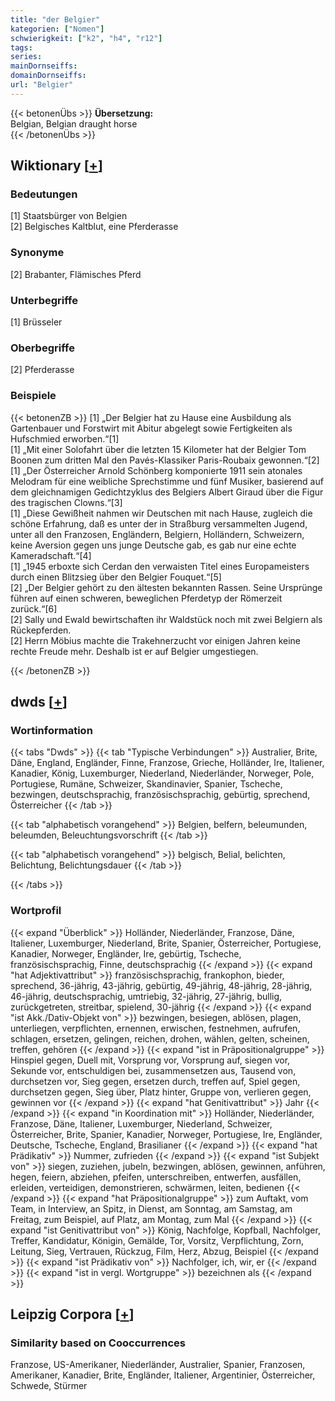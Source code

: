 ```yaml
---
title: "der Belgier"
kategorien: ["Nomen"]
schwierigkeit: ["k2", "h4", "r12"]
tags:
series:
mainDornseiffs:
domainDornseiffs:
url: "Belgier"
---
```


{{< betonenÜbs >}}
**Übersetzung:**  
Belgian, Belgian draught horse  
{{< /betonenÜbs >}}

## Wiktionary [[+](https://de.wiktionary.org/wiki/Belgier)]

### Bedeutungen
[1] Staatsbürger von Belgien  
[2] Belgisches Kaltblut, eine Pferderasse  

### Synonyme
[2] Brabanter, Flämisches Pferd  

### Unterbegriffe
[1] Brüsseler  

### Oberbegriffe
[2] Pferderasse  

### Beispiele
{{< betonenZB >}}
[1] „Der Belgier hat zu Hause eine Ausbildung als Gartenbauer und Forstwirt mit Abitur abgelegt sowie Fertigkeiten als Hufschmied erworben.“[1]  
[1] „Mit einer Solofahrt über die letzten 15 Kilometer hat der Belgier Tom Boonen zum dritten Mal den Pavés-Klassiker Paris-Roubaix gewonnen.“[2]  
[1] „Der Österreicher Arnold Schönberg komponierte 1911 sein atonales Melodram für eine weibliche Sprechstimme und fünf Musiker, basierend auf dem gleichnamigen Gedichtzyklus des Belgiers Albert Giraud über die Figur des tragischen Clowns.“[3]  
[1] „Diese Gewißheit nahmen wir Deutschen mit nach Hause, zugleich die schöne Erfahrung, daß es unter der in Straßburg versammelten Jugend, unter all den Franzosen, Engländern, Belgiern, Holländern, Schweizern, keine Aversion gegen uns junge Deutsche gab, es gab nur eine echte Kameradschaft.“[4]  
[1] „1945 erboxte sich Cerdan den verwaisten Titel eines Europameisters durch einen Blitzsieg über den Belgier Fouquet.“[5]  
[2] „Der Belgier gehört zu den ältesten bekannten Rassen. Seine Ursprünge führen auf einen schweren, beweglichen Pferdetyp der Römerzeit zurück.“[6]  
[2] Sally und Ewald bewirtschaften ihr Waldstück noch mit zwei Belgiern als Rückepferden.  
[2] Herrn Möbius machte die Trakehnerzucht vor einigen Jahren keine rechte Freude mehr. Deshalb ist er auf Belgier umgestiegen.  

{{< /betonenZB >}}


## dwds [[+](https://www.dwds.de/wb/Belgier)]

### Wortinformation
{{< tabs "Dwds" >}}
{{< tab "Typische Verbindungen" >}}
Australier, Brite, Däne, England, Engländer, Finne, Franzose, Grieche, Holländer, Ire, Italiener, Kanadier, König, Luxemburger, Niederland, Niederländer, Norweger, Pole, Portugiese, Rumäne, Schweizer, Skandinavier, Spanier, Tscheche, bezwingen, deutschsprachig, französischsprachig, gebürtig, sprechend, Österreicher
{{< /tab >}}

{{< tab "alphabetisch vorangehend" >}}
Belgien, belfern, beleumunden, beleumden, Beleuchtungsvorschrift
{{< /tab >}}

{{< tab "alphabetisch vorangehend" >}}
belgisch, Belial, belichten, Belichtung, Belichtungsdauer
{{< /tab >}}

{{< /tabs >}}

### Wortprofil
{{< expand "Überblick" >}} Holländer, Niederländer, Franzose, Däne, Italiener, Luxemburger, Niederland, Brite, Spanier, Österreicher, Portugiese, Kanadier, Norweger, Engländer, Ire, gebürtig, Tscheche, französischsprachig, Finne, deutschsprachig {{< /expand >}}
{{< expand "hat Adjektivattribut" >}} französischsprachig, frankophon, bieder, sprechend, 36-jährig, 43-jährig, gebürtig, 49-jährig, 48-jährig, 28-jährig, 46-jährig, deutschsprachig, umtriebig, 32-jährig, 27-jährig, bullig, zurückgetreten, streitbar, spielend, 30-jährig {{< /expand >}}
{{< expand "ist Akk./Dativ-Objekt von" >}} bezwingen, besiegen, ablösen, plagen, unterliegen, verpflichten, ernennen, erwischen, festnehmen, aufrufen, schlagen, ersetzen, gelingen, reichen, drohen, wählen, gelten, scheinen, treffen, gehören {{< /expand >}}
{{< expand "ist in Präpositionalgruppe" >}} Hinspiel gegen, Duell mit, Vorsprung vor, Vorsprung auf, siegen vor, Sekunde vor, entschuldigen bei, zusammensetzen aus, Tausend von, durchsetzen vor, Sieg gegen, ersetzen durch, treffen auf, Spiel gegen, durchsetzen gegen, Sieg über, Platz hinter, Gruppe von, verlieren gegen, gewinnen vor {{< /expand >}}
{{< expand "hat Genitivattribut" >}} Jahr {{< /expand >}}
{{< expand "in Koordination mit" >}} Holländer, Niederländer, Franzose, Däne, Italiener, Luxemburger, Niederland, Schweizer, Österreicher, Brite, Spanier, Kanadier, Norweger, Portugiese, Ire, Engländer, Deutsche, Tscheche, England, Brasilianer {{< /expand >}}
{{< expand "hat Prädikativ" >}} Nummer, zufrieden {{< /expand >}}
{{< expand "ist Subjekt von" >}} siegen, zuziehen, jubeln, bezwingen, ablösen, gewinnen, anführen, hegen, feiern, abziehen, pfeifen, unterschreiben, entwerfen, ausfällen, erleiden, verteidigen, demonstrieren, schwärmen, leiten, bedienen {{< /expand >}}
{{< expand "hat Präpositionalgruppe" >}} zum Auftakt, vom Team, in Interview, an Spitz, in Dienst, am Sonntag, am Samstag, am Freitag, zum Beispiel, auf Platz, am Montag, zum Mal {{< /expand >}}
{{< expand "ist Genitivattribut von" >}} König, Nachfolge, Kopfball, Nachfolger, Treffer, Kandidatur, Königin, Gemälde, Tor, Vorsitz, Verpflichtung, Zorn, Leitung, Sieg, Vertrauen, Rückzug, Film, Herz, Abzug, Beispiel {{< /expand >}}
{{< expand "ist Prädikativ von" >}} Nachfolger, ich, wir, er {{< /expand >}}
{{< expand "ist in vergl. Wortgruppe" >}} bezeichnen als {{< /expand >}}

## Leipzig Corpora [[+](https://corpora.uni-leipzig.de/en/res?word=Belgier&corpusId=deu_newscrawl-public_2018)]


### Similarity based on Cooccurrences
Franzose, US-Amerikaner, Niederländer, Australier, Spanier, Franzosen, Amerikaner, Kanadier, Brite, Engländer, Italiener, Argentinier, Österreicher, Schwede, Stürmer

